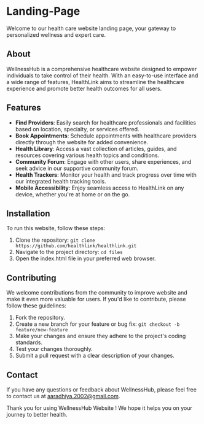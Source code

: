 # Landing-Page
 Welcome to our health care website landing page, your gateway to personalized wellness and expert care.


## About

WellnessHub is a comprehensive healthcare website designed to empower individuals to take control of their health. With an easy-to-use interface and a wide range of features, HealthLink aims to streamline the healthcare experience and promote better health outcomes for all users.

## Features

- **Find Providers**: Easily search for healthcare professionals and facilities based on location, specialty, or services offered.
- **Book Appointments**: Schedule appointments with healthcare providers directly through the website for added convenience.
- **Health Library**: Access a vast collection of articles, guides, and resources covering various health topics and conditions.
- **Community Forum**: Engage with other users, share experiences, and seek advice in our supportive community forum.
- **Health Trackers**: Monitor your health and track progress over time with our integrated health tracking tools.
- **Mobile Accessibility**: Enjoy seamless access to HealthLink on any device, whether you're at home or on the go.

## Installation

To run this website, follow these steps:

1. Clone the repository: `git clone https://github.com/healthlink/healthlink.git`
2. Navigate to the project directory: `cd files`
3. Open the index.html file in your preferred web browser.

## Contributing

We welcome contributions from the community to improve website and make it even more valuable for users. If you'd like to contribute, please follow these guidelines:

1. Fork the repository.
2. Create a new branch for your feature or bug fix: `git checkout -b feature/new-feature`
3. Make your changes and ensure they adhere to the project's coding standards.
4. Test your changes thoroughly.
5. Submit a pull request with a clear description of your changes.

## Contact

If you have any questions or feedback about WellnessHub, please feel free to contact us at aaradhiya.2002@gmail.com.

Thank you for using WellnessHub Website ! We hope it helps you on your journey to better health.
